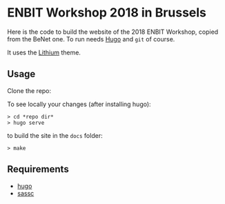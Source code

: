 # ENBIT Workshop 2018 in Brussels

Here is the code to build the website of the 2018 ENBIT Workshop, copied from the BeNet one.
To run needs [Hugo](https://gohugo.io/) and `git` of course.

It uses the [Lithium](https://github.com/jrutheiser/hugo-lithium-theme) theme.

## Usage

Clone the repo:

To see locally your changes (after installing hugo):

    > cd *repo dir*
    > hugo serve

to build the site in the `docs` folder:
    
    > make

## Requirements

- [hugo](https://gohugo.io/)
- [sassc](https://github.com/sass/sassc)
